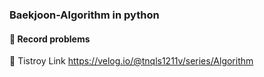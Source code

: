 ### Baekjoon-Algorithm in python

#### :pushpin: Record problems
:paperclip: Tistroy Link  https://velog.io/@tnqls1211v/series/Algorithm
